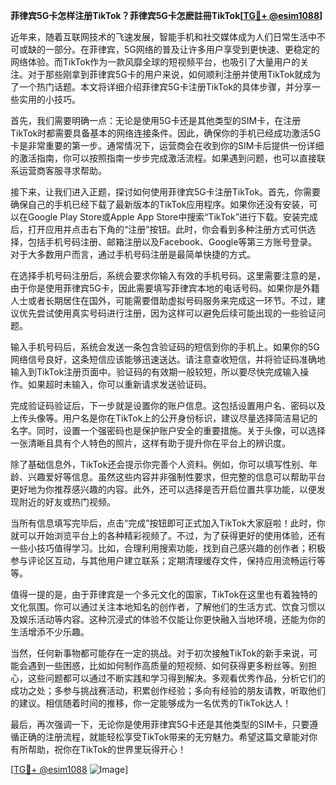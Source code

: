 **菲律宾5G卡怎样注册TikTok？菲律宾5G卡怎麽註冊TikTok[[TG💪+ @esim1088](https://t.me/s/esim1088)]**

近年来，随着互联网技术的飞速发展，智能手机和社交媒体成为人们日常生活中不可或缺的一部分。在菲律宾，5G网络的普及让许多用户享受到更快速、更稳定的网络体验。而TikTok作为一款风靡全球的短视频平台，也吸引了大量用户的关注。对于那些刚拿到菲律宾5G卡的用户来说，如何顺利注册并使用TikTok就成为了一个热门话题。本文将详细介绍菲律宾5G卡注册TikTok的具体步骤，并分享一些实用的小技巧。

首先，我们需要明确一点：无论是使用5G卡还是其他类型的SIM卡，在注册TikTok时都需要具备基本的网络连接条件。因此，确保你的手机已经成功激活5G卡是非常重要的第一步。通常情况下，运营商会在收到你的SIM卡后提供一份详细的激活指南，你可以按照指南一步步完成激活流程。如果遇到问题，也可以直接联系运营商客服寻求帮助。

接下来，让我们进入正题，探讨如何使用菲律宾5G卡注册TikTok。首先，你需要确保自己的手机已经下载了最新版本的TikTok应用程序。如果你还没有安装，可以在Google Play Store或Apple App Store中搜索“TikTok”进行下载。安装完成后，打开应用并点击右下角的“注册”按钮。此时，你会看到多种注册方式可供选择，包括手机号码注册、邮箱注册以及Facebook、Google等第三方账号登录。对于大多数用户而言，通过手机号码注册是最简单快捷的方式。

在选择手机号码注册后，系统会要求你输入有效的手机号码。这里需要注意的是，由于你是使用菲律宾5G卡，因此需要填写菲律宾本地的电话号码。如果你是外籍人士或者长期居住在国外，可能需要借助虚拟号码服务来完成这一环节。不过，建议优先尝试使用真实号码进行注册，因为这样可以避免后续可能出现的一些验证问题。

输入手机号码后，系统会发送一条包含验证码的短信到你的手机上。如果你的5G网络信号良好，这条短信应该能够迅速送达。请注意查收短信，并将验证码准确地输入到TikTok注册页面中。验证码的有效期一般较短，所以要尽快完成输入操作。如果超时未输入，你可以重新请求发送验证码。

完成验证码验证后，下一步就是设置你的账户信息。这包括设置用户名、密码以及上传头像等。用户名是你在TikTok上的公开身份标识，建议尽量选择简洁易记的名字。同时，设置一个强密码也是保护账户安全的重要措施。关于头像，可以选择一张清晰且具有个人特色的照片，这样有助于提升你在平台上的辨识度。

除了基础信息外，TikTok还会提示你完善个人资料。例如，你可以填写性别、年龄、兴趣爱好等信息。虽然这些内容并非强制性要求，但完整的信息可以帮助平台更好地为你推荐感兴趣的内容。此外，还可以选择是否开启位置共享功能，以便发现附近的好友或热门视频。

当所有信息填写完毕后，点击“完成”按钮即可正式加入TikTok大家庭啦！此时，你就可以开始浏览平台上的各种精彩视频了。不过，为了获得更好的使用体验，还有一些小技巧值得学习。比如，合理利用搜索功能，找到自己感兴趣的创作者；积极参与评论区互动，与其他用户建立联系；定期清理缓存文件，保持应用流畅运行等等。

值得一提的是，由于菲律宾是一个多元文化的国家，TikTok在这里也有着独特的文化氛围。你可以通过关注本地知名的创作者，了解他们的生活方式、饮食习惯以及娱乐活动等内容。这种沉浸式的体验不仅能让你更快融入当地环境，还能为你的生活增添不少乐趣。

当然，任何新事物都可能存在一定的挑战。对于初次接触TikTok的新手来说，可能会遇到一些困惑，比如如何制作高质量的短视频、如何获得更多粉丝等。别担心，这些问题都可以通过不断实践和学习得到解决。多观看优秀作品，分析它们的成功之处；多参与挑战赛活动，积累创作经验；多向有经验的朋友请教，听取他们的建议。相信随着时间的推移，你一定能够成为一名优秀的TikTok达人！

最后，再次强调一下，无论你是使用菲律宾5G卡还是其他类型的SIM卡，只要遵循正确的注册流程，就能轻松享受TikTok带来的无穷魅力。希望这篇文章能对你有所帮助，祝你在TikTok的世界里玩得开心！

[[TG💪+ @esim1088](https://t.me/s/esim1088) ![Image](https://i.postimg.cc/4NQfJmqS/Snipaste-2025-05-13-00-14-12.png)]
